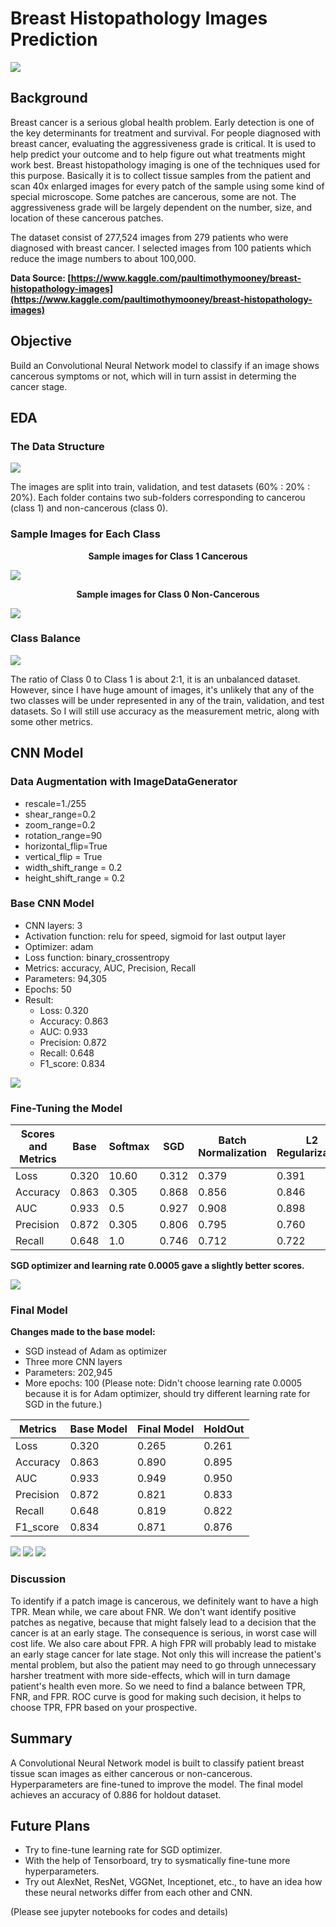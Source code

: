 # **Breast Histopathology Images Prediction**

![](images/bc.jpg)

## **Background**

Breast cancer is a serious global health problem. Early detection is one of the key determinants for treatment and survival. For people diagnosed with breast cancer, evaluating the aggressiveness grade is critical. It is used to help predict your outcome and to help figure out what treatments might work best. Breast histopathology imaging is one of the techniques used for this purpose. Basically it is to collect tissue samples from the patient and scan 40x enlarged images for every patch of the sample using some kind of special microscope. Some patches are cancerous, some are not. The aggressiveness grade will be largely dependent on the number, size, and location of these cancerous patches. 

The dataset consist of 277,524 images from 279 patients who were diagnosed with breast cancer. I selected images from 100 patients which reduce the image numbers to about 100,000. 

**Data Source: [https://www.kaggle.com/paultimothymooney/breast-histopathology-images](https://www.kaggle.com/paultimothymooney/breast-histopathology-images)**
<br>

## **Objective**

Build an Convolutional Neural Network model to classify if an image shows cancerous symptoms or not, which will in turn assist in determing the cancer stage.

## **EDA**

### **The Data Structure**

![](images/DataStructure.jpg)

The images are split into train, validation, and test datasets (60% : 20% : 20%). Each folder contains two sub-folders corresponding to cancerou (class 1) and non-cancerous (class 0).

### **Sample Images for Each Class**

**<p align="center">Sample images for Class 1 Cancerous</p>**

![](images/class1.jpg)

**<p align="center">Sample images for Class 0 Non-Cancerous</p>**

![](images/class0.jpg)

### **Class Balance**
![](images/class.jpg)

The ratio of Class 0 to Class 1 is about 2:1, it is an unbalanced dataset. However, since I have huge amount of images, it's unlikely that any of the two  classes will be under represented in any of the train, validation, and test datasets. So I will still use accuracy as the measurement metric, along with some other metrics. 

## **CNN Model**

### **Data Augmentation with ImageDataGenerator**

* rescale=1./255
* shear_range=0.2
* zoom_range=0.2
* rotation_range=90
* horizontal_flip=True
* vertical_flip = True
* width_shift_range = 0.2
* height_shift_range = 0.2

### **Base CNN Model**

* CNN layers: 3
* Activation function: relu for speed, sigmoid for last output layer
* Optimizer: adam
* Loss function: binary_crossentropy
* Metrics: accuracy, AUC, Precision, Recall
* Parameters: 94,305
* Epochs: 50
* Result: 
    * Loss: 0.320
    * Accuracy: 0.863
    * AUC: 0.933
    * Precision: 0.872
    * Recall: 0.648
    * F1_score: 0.834

![](images/base_model.jpg)

### **Fine-Tuning the Model**

Scores and Metrics | Base | Softmax | SGD | Batch Normalization | L2 Regularization | lr 0.01 | lr 0.0005 | lr 0.0001
------------ | ------------- | ------------- | ------------- | ------------- | ------------- | ------------- | ------------- | ------------- 
Loss | 0.320 | 10.60 | 0.312 | 0.379 | 0.391 | 0.410 | 0.297 | 0.318
Accuracy | 0.863 | 0.305 | 0.868 | 0.856 | 0.846 | 0.826 | 0.874 | 0.863
AUC | 0.933 | 0.5 | 0.927 | 0.908 | 0.898 | 0.869 | 0.934 | 0.928
Precision | 0.872 | 0.305 | 0.806 | 0.795 | 0.760 | 0.742 | 0.823 | 0.760
Recall | 0.648 | 1.0 | 0.746 | 0.712 | 0.722 | 0.660 | 0.747 | 0.808

**SGD optimizer and learning rate 0.0005 gave a slightly better scores.**

![](images/sgd.jpg)

### **Final Model**

**Changes made to the base model:**

* SGD instead of Adam as optimizer
* Three more CNN layers
* Parameters: 202,945
* More epochs: 100
(Please note: Didn't choose learning rate 0.0005 because it is for Adam optimizer, should try different learning rate for SGD in the future.)

Metrics | Base Model | Final Model | HoldOut
------------ | ------------- | ------------- | -------------
Loss | 0.320 | 0.265 | 0.261
Accuracy | 0.863 | 0.890 | 0.895
AUC  | 0.933 | 0.949 | 0.950
Precision | 0.872 | 0.821 | 0.833
Recall | 0.648 | 0.819 | 0.822
F1_score  | 0.834 | 0.871 | 0.876

![](images/more.jpg)
![](images/final_cf_matrix.jpg)
![](images/roc.jpg)

### **Discussion**

To identify if a patch image is cancerous, we definitely want to have a high TPR. Mean while, we care about FNR. We don't want identify positive patches as negative, because that might falsely lead to a decision that the cancer is at an early stage. The consequence is serious, in worst case will cost life. We also care about FPR. A high FPR will probably lead to mistake an early stage cancer for late stage. Not only this will increase the patient's mental problem, but also the patient may need to go through unnecessary harsher treatment with more side-effects, which will in turn damage patient's health even more. So we need to find a balance between TPR, FNR, and FPR. ROC curve is good for making such decision, it helps to choose TPR, FPR based on your prospective. 

## **Summary**

A Convolutional Neural Network model is built to classify patient breast tissue scan images as either cancerous or non-cancerous. Hyperparameters are fine-tuned to improve the model. The final model achieves an accuracy of 0.886 for holdout dataset.

## **Future Plans**

* Try to fine-tune learning rate for SGD optimizer.
* With the help of Tensorboard, try to sysmatically fine-tune more hyperparameters.
* Try out AlexNet, ResNet, VGGNet, Inceptionet, etc., to have an idea how these neural networks differ from each other and CNN.

(Please see jupyter notebooks for codes and details)

